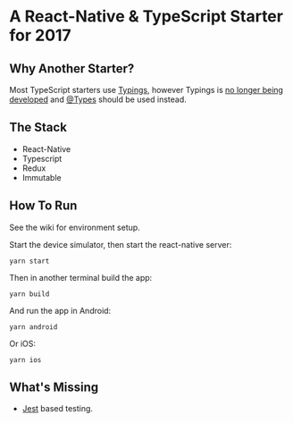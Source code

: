 # A React-Native &amp; TypeScript Starter for 2017

## Why Another Starter?

Most TypeScript starters use [Typings](https://github.com/typings/typings), however Typings is 
[no longer being developed](https://github.com/typings/typings/issues/738) and 
[@Types](https://microsoft.github.io/TypeSearch/) should be used instead.

## The Stack

* React-Native
* Typescript
* Redux
* Immutable

## How To Run

See the wiki for environment setup.

Start the device simulator, then start the react-native server:

```
yarn start
```

Then in another terminal build the app: 

```
yarn build
```

And run the app in Android:

```
yarn android
```

Or iOS:

```
yarn ios
```

## What's Missing

* [Jest](https://facebook.github.io/jest/) based testing.
